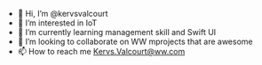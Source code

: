 - 👋 Hi, I’m @kervsvalcourt
- 👀 I’m interested in IoT
- 🌱 I’m currently learning management skill and Swift UI
- 💞️ I’m looking to collaborate on WW mprojects that are awesome 
- 📫 How to reach me Kervs.Valcourt@ww.com

<!---
kervsvalcourt/kervsvalcourt is a ✨ special ✨ repository because its `README.md` (this file) appears on your GitHub profile.
You can click the Preview link to take a look at your changes.
--->
